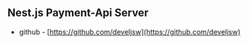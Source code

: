 
## Nest.js Payment-Api Server
- github - [https://github.com/develjsw](https://github.com/develjsw)

